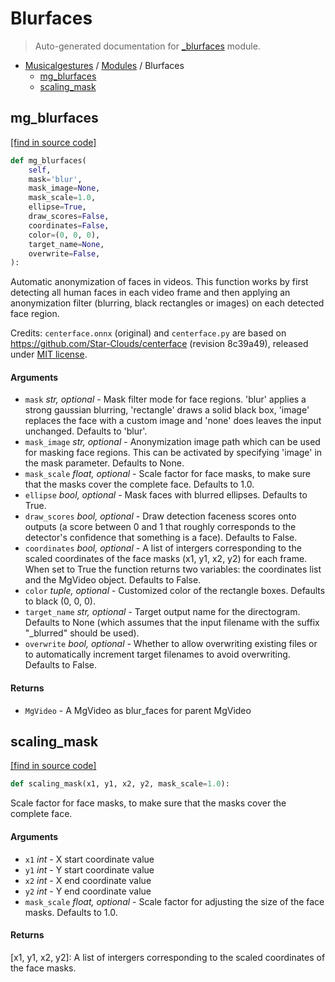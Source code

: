 # Blurfaces

> Auto-generated documentation for [_blurfaces](https://github.com/fourMs/MGT-python/blob/main/_blurfaces.py) module.

- [Musicalgestures](README.md#musicalgestures-index) / [Modules](MODULES.md#musicalgestures-modules) / Blurfaces
    - [mg_blurfaces](#mg_blurfaces)
    - [scaling_mask](#scaling_mask)

## mg_blurfaces

[[find in source code]](https://github.com/fourMs/MGT-python/blob/main/_blurfaces.py#L32)

```python
def mg_blurfaces(
    self,
    mask='blur',
    mask_image=None,
    mask_scale=1.0,
    ellipse=True,
    draw_scores=False,
    coordinates=False,
    color=(0, 0, 0),
    target_name=None,
    overwrite=False,
):
```

Automatic anonymization of faces in videos.
This function works by first detecting all human faces in each video frame and then applying an anonymization filter
(blurring, black rectangles or images) on each detected face region.

Credits: `centerface.onnx` (original) and `centerface.py` are based on https://github.com/Star-Clouds/centerface (revision 8c39a49), released under [MIT license](https://github.com/Star-Clouds/CenterFace/blob/36afed/LICENSE).

#### Arguments

- `mask` *str, optional* - Mask filter mode for face regions. 'blur' applies a strong gaussian blurring, 'rectangle' draws a solid black box, 'image' replaces the face with a custom image and 'none' does leaves the input unchanged. Defaults to 'blur'.
- `mask_image` *str, optional* - Anonymization image path which can be used for masking face regions. This can be activated by specifying 'image' in the mask parameter. Defaults to None.
- `mask_scale` *float, optional* - Scale factor for face masks, to make sure that the masks cover the complete face. Defaults to 1.0.
- `ellipse` *bool, optional* - Mask faces with blurred ellipses. Defaults to True.
- `draw_scores` *bool, optional* - Draw detection faceness scores onto outputs (a score between 0 and 1 that roughly corresponds to the detector's confidence that something is a face). Defaults to False.
- `coordinates` *bool, optional* - A list of intergers corresponding to the scaled coordinates of the face masks (x1, y1, x2, y2) for each frame. When set to True the function returns two variables: the coordinates list and the MgVideo object. Defaults to False.
- `color` *tuple, optional* - Customized color of the rectangle boxes. Defaults to black (0, 0, 0).
- `target_name` *str, optional* - Target output name for the directogram. Defaults to None (which assumes that the input filename with the suffix "_blurred" should be used).
- `overwrite` *bool, optional* - Whether to allow overwriting existing files or to automatically increment target filenames to avoid overwriting. Defaults to False.

#### Returns

- `MgVideo` - A MgVideo as blur_faces for parent MgVideo

## scaling_mask

[[find in source code]](https://github.com/fourMs/MGT-python/blob/main/_blurfaces.py#L10)

```python
def scaling_mask(x1, y1, x2, y2, mask_scale=1.0):
```

Scale factor for face masks, to make sure that the masks cover the complete face.

#### Arguments

- `x1` *int* - X start coordinate value
- `y1` *int* - Y start coordinate value
- `x2` *int* - X end coordinate value
- `y2` *int* - Y end coordinate value
- `mask_scale` *float, optional* - Scale factor for adjusting the size of the face masks. Defaults to 1.0.

#### Returns

[x1, y1, x2, y2]: A list of intergers corresponding to the scaled coordinates of the face masks.
